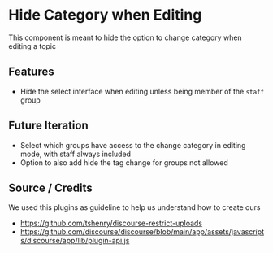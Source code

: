 # Hide Category when Editing

This component is meant to hide the option to change category when editing a topic

## Features

- Hide the select interface when editing unless being member of the `staff` group

## Future Iteration

- Select which groups have access to the change category in editing mode, with staff always included
- Option to also add hide the tag change for groups not allowed

## Source / Credits

We used this plugins as guideline to help us understand how to create ours

- https://github.com/tshenry/discourse-restrict-uploads
- https://github.com/discourse/discourse/blob/main/app/assets/javascripts/discourse/app/lib/plugin-api.js
